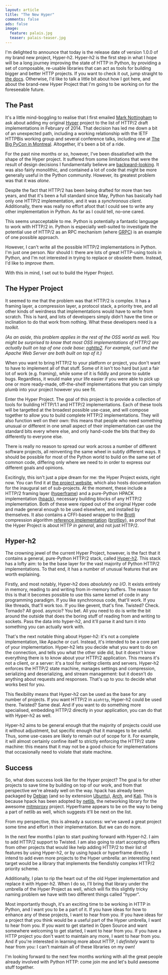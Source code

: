 ```yaml
---
layout: article
title: "The New Hyper"
comments: false
ads: false
image:
  feature: palais.jpg
  teaser: palais-teaser.jpg
---
```


I'm delighted to announce that today is the release date of version 1.0.0 of
my brand new project, Hyper-h2. Hyper-h2 is the first step in what I hope will
be a long journey improving the state of HTTP in Python, by providing a set of
composable, re-usable libraries that can act as tools for building bigger and
better HTTP projects. If you want to check it out, jump straight to
[the docs](http://python-hyper.org/h2/). Otherwise, I'd like to talk a little
bit about how I got here, and about the brand-new Hyper Project that I'm going
to be working on for the foreseeable future.

## The Past

It's a little mind-boggling to realise that I first emailed
[Mark Nottingham](https://www.mnot.net/) to ask about adding my original
[Hyper](https://hyper.readthedocs.org/en/latest/) project to the list of HTTP/2
draft implementations in February of 2014. That decision has led me down a bit
of an unexpected path, including a working relationship with the IETF HTTPBis
working group and several conference talks, including one at
[The Big PyCon in Montreal](https://www.youtube.com/watch?v=ACXVyvm5eTc).
Altogether, it's been a bit of a ride.

For the past nine months or so, however, I've been dissatisfied with the shape
of the Hyper project. It suffered from some limitations that were the result of
design decisions I fundamentally believe are
[backward-looking](https://www.youtube.com/watch?v=7b4z7y6Lohw). It was also
fairly monolithic, and contained a lot of code that might be more generally
useful in the Python community. However, its greatest problem was that it was
*alone*.

Despite the fact that HTTP/2 has been being drafted for more than two years,
and that it's been a full standard since May, Python has basically had only one
HTTP/2 implementation, and it was a *synchronous client*. Additionally, there
was really no effort afoot that I could see to write any other implementation
in Python. As far as I could tell, no-one cared.

This seems unacceptable to me. Python is potentially a fantastic language to
work with HTTP/2 in. Python is especially well-suited to investigate the
potential use of HTTP/2 as an RPC mechanism (where [GRPC](http://www.grpc.io/))
is an example of one possible approach.

However, I can't write all the possible HTTP/2 implementations in Python. I'm
just one person. Nor should I: there are lots of great HTTP-using tools in
Python, and I'm not interested in trying to replace or obsolete them. Instead,
I'd like to *improve them*.

With this in mind, I set out to build the Hyper Project.

## The Hyper Project

It seemed to me that the problem was that HTTP/2 is complex. It has a framing
layer, a compression layer, a protocol stack, a priority tree, and all other
kinds of weirdness that implementations would have to write from scratch. This
is hard, and lots of developers simply didn't have the time or inclination to
do that work from nothing. What these developers need is a *toolkit*.

*(As an aside, this problem applies in the rest of the OSS world as well. You
might be surprised to know that most OSS implementations of HTTP/2 are actually
built on top of one code base: [nghttp2](https://nghttp2.org/). For example,
curl and the Apache Web Server are both built on top of it.)*

When you want to bring HTTP/2 to your platform or project, you don't want to
have to implement all of that stuff. Some of it isn't too hard but just a fair
lot of work (e.g. framing), while some of it is fiddly and prone to subtle
bugs. Regardless, it would make your life easier if you were able to pick up
one or more ready-made, off-the-shelf implementations that you can simply plumb
into your project however you see fit.

Enter the Hyper Project. The goal of this project is to provide a collection of
tools for building HTTP/1.1 and HTTP/2 implementations. Each of these tools
will be targetted at the broadest possible use-case, and will compose together
to allow you to build complete HTTP/2 implementations. They will also function
well on their own: this means that people who need something unusual or
different in one small aspect of their implementation can use the standard bits
every where else, and only hand-code the bits that they do differently to
everyone else.

There is really no reason to spread our work across a number of different
software projects, all reinventing the same wheel in subtly different ways. It
should be possible for most of the Python world to build on the same set of
common code, differing only where we need to in order to express our different
goals and opinions.

Excitingly, this isn't just a pipe dream for me: the Hyper Project exists,
right now. You can find it at [the project website](http://python-hyper.org),
which also hosts documentation for the inaugural set of sub-projects. At the
moment, these include a HTTP/2 framing layer
([hyperframe](http://python-hyper.org/hyperframe/)) and a pure-Python HPACK
implementation ([hpack](http://python-hyper.org/hpack/)), necessary building
blocks of any HTTP/2 implementation. Both of these were ripped out of the
original Hyper code and made general enough to be used elsewhere, and installed
by themselves. It also contains a CFFI-based wrapper to the
[Brotli](https://en.wikipedia.org/wiki/Brotli) compression algorithm
[reference implementation](https://github.com/google/brotli)
([brotlipy](http://python-hyper.org/brotlipy/)), as proof that the Hyper
Project is about HTTP *in general*, and not just HTTP/2.

## Hyper-h2

The crowning jewel of the current Hyper Project, however, is the fact that it
contains a general, pure-Python HTTP/2 stack, called
[Hyper-h2](http://python-hyper.org/h2/). This stack has a lofty aim: to be the
base layer for the vast majority of Python HTTP/2 implementations. To that end,
it has a number of unusual features that are worth explaining.

Firstly, and most notably, Hyper-h2 does *absolutely no I/O*. It exists
entirely in memory, reading to and writing from in-memory buffers. The reason
for this is that it becomes possible to use this same kernel of code in any
programming paradigm. If you like synchronous code, that'll work. If you like
threads, that'll work too. If you like gevent, that's fine. Twisted? Check.
Tornado? All good. asyncio? You bet. All you need to do is write the bit around
the outside that does the boring stuff of reading from and writing to sockets.
Pass the data into hyper-h2, and it'll parse it and turn it into something you
can actually work with.

That's the next notable thing about Hyper-h2: it's not a complete
implementation, like Apache or curl. Instead, it's intended to be a core part
of your implementation. Hyper-h2 lets you decide what you want to do on the
connection, and tells you what the other side did, but it doesn't know
everything there is to know about your HTTP/2 application. This means it's not
a client, or a server: it's a tool for *writing* clients and servers. Hyper-h2
enforces the HTTP/2 state machine, manages settings and compression,
serializing and deserializing, and stream management: but it doesn't do
anything about requests and responses. That's up to you: to decide what works
best for you.

This flexibility means that Hyper-h2 can be used as the base for any number
of projects. If you want HTTP/2 in `aiohttp`, Hyper-h2 could be used there.
Twisted? Same deal. And if you want to do something more specialised, embedding
HTTP/2 directly in your application, you can do that with Hyper-h2 as well.

Hyper-h2 aims to be general enough that the majority of projects could use it
without adjustment, but specific enough that it manages to be useful. Thus,
some use-cases are likely to remain out of scope for it. For example, it will
almost certainly confine itself to strictly enforcing the HTTP/2 state machine:
this means that it may not be a good choice for implementations that
occasionally need to violate that state machine.

## Success

So, what does success look like for the Hyper project? The goal is for other
projects to save time by building on top of our work, and from that perspective
we're already well on the way. hpack has already been packaged by
[Debian](https://packages.debian.org/sid/python/python-hpack) (and so by
extension [Ubuntu](https://launchpad.net/ubuntu/+source/python-hpack)),
[Arch](https://www.archlinux.org/packages/community/any/python-hpack/), and
[Kali](http://git.kali.org/gitweb/?p=packages/python-hpack.git;a=summary). This
is because hpack has been adopted by
[netlib](https://github.com/mitmproxy/netlib), the networking library for the
awesome [mitmproxy](https://mitmproxy.org/) project. Hyperframe appears to be
on the way to being a part of netlib as well, which suggests it'll be next on
the list.

From my perspective, this is already a success: we've saved a great project
some time and effort in their implementation. But we can do more.

In the next few months I plan to start pushing forward with Hyper-h2. I aim to
add HTTP/2 support to Twisted. I am also going to start accepting offers from
other projects that would like help adding HTTP/2 to their list of features by
using Hyper-h2, or by using hpack or hyperframe directly. I intend to add even
more projects to the Hyper umbrella: an interesting next target would be a
library that implements the fiendishly complex HTTP/2 priority scheme.

Additionally, I plan to rip the heart out of the old Hyper implementation and
replace it with Hyper-h2. When I do so, I'll bring that library under the
umbrella of the Hyper Project as well, which will fix this slightly tricky
naming problem we have with two different things called "hyper".

Most importantly though, it's an exciting time to be working in HTTP in Python,
and I want you to be a part of it. If you have ideas for how to enhance any of
these projects, I want to hear from you. If you have ideas for a project that
you think would be a useful part of the Hyper umbrella, I want to hear from
you. If you want to get started in Open Source and want somewhere welcoming to
get started, I want to hear from you. If you have a HTTP project you don't want
to maintain any more, I want to hear from you. And if you're interested in
learning more about HTTP, I *definitely* want to hear from you: I can't
maintain all of these libraries on my own!

I'm looking forward to the next few months working with all the great people
already involved with Python HTTP: come join me and let's build awesome stuff
together.
